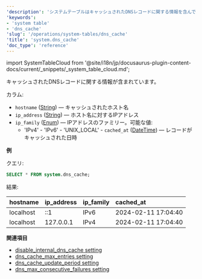 ```yaml
---
'description': 'システムテーブルはキャッシュされたDNSレコードに関する情報を含んでいます。'
'keywords':
- 'system table'
- 'dns_cache'
'slug': '/operations/system-tables/dns_cache'
'title': 'system.dns_cache'
'doc_type': 'reference'
---
```


import SystemTableCloud from '@site/i18n/jp/docusaurus-plugin-content-docs/current/_snippets/_system_table_cloud.md';

<SystemTableCloud/>

キャッシュされたDNSレコードに関する情報が含まれています。

カラム:

- `hostname` ([String](../../sql-reference/data-types/string.md)) — キャッシュされたホスト名
- `ip_address` ([String](../../sql-reference/data-types/string.md)) — ホスト名に対するIPアドレス
- `ip_family` ([Enum](../../sql-reference/data-types/enum.md)) — IPアドレスのファミリー。可能な値:
  - 'IPv4'   - 'IPv6'  - 'UNIX_LOCAL' - `cached_at` ([DateTime](../../sql-reference/data-types/datetime.md)) — レコードがキャッシュされた日時

**例**

クエリ:

```sql
SELECT * FROM system.dns_cache;
```

結果:

| hostname | ip\_address | ip\_family | cached\_at |
| :--- | :--- | :--- | :--- |
| localhost | ::1 | IPv6 | 2024-02-11 17:04:40 |
| localhost | 127.0.0.1 | IPv4 | 2024-02-11 17:04:40 |

**関連項目**

- [disable_internal_dns_cache setting](../../operations/server-configuration-parameters/settings.md#disable_internal_dns_cache)
- [dns_cache_max_entries setting](../../operations/server-configuration-parameters/settings.md#dns_cache_max_entries)
- [dns_cache_update_period setting](../../operations/server-configuration-parameters/settings.md#dns_cache_update_period)
- [dns_max_consecutive_failures setting](../../operations/server-configuration-parameters/settings.md#dns_max_consecutive_failures)
